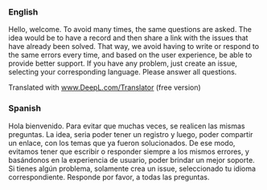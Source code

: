 ### English

Hello, welcome. To avoid many times, the same questions are asked. The idea would be to have a record and then share a link with the issues that have already been solved. That way, we avoid having to write or respond to the same errors every time, and based on the user experience, be able to provide better support. If you have any problem, just create an issue, selecting your corresponding language. Please answer all questions.

Translated with www.DeepL.com/Translator (free version)

### Spanish

Hola bienvenido. Para evitar que muchas veces, se realicen las mismas preguntas. La idea, seria poder tener un registro y luego, poder compartir un enlace, con los temas que ya fueron solucionados. De ese modo, evitamos tener que escribir o responder siempre a los mismos errores, y basándonos en la experiencia de usuario, poder brindar un mejor soporte. Si tienes algún problema, solamente crea un issue, seleccionado tu idioma correspondiente. Responde por favor, a todas las preguntas.

